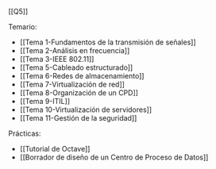 [[Q5]]

Temario:
+ [[Tema 1-Fundamentos de la transmisión de señales]]
+ [[Tema 2-Análisis en frecuencia]]
+ [[Tema 3-IEEE 802.11]]
+ [[Tema 5-Cableado estructurado]]
+ [[Tema 6-Redes de almacenamiento]]
+ [[Tema 7-Virtualización de red]]
+ [[Tema 8-Organización de un CPD]]
+ [[Tema 9-ITIL]]
+ [[Tema 10-Virtualización de servidores]]
+ [[Tema 11-Gestión de la seguridad]]

Prácticas:
+ [[Tutorial de Octave]]
+ [[Borrador de diseño de un Centro de Proceso de Datos]]